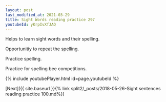```yaml
---
layout: post
last_modified_at: 2021-03-29
title: Sight Words reading practice 297
youtubeId: yKrpIvXfJAQ
---
```

 
 
Helps to learn sight words and their spelling.

Opportunitiy to repeat the spelling. 

Practice spelling. 
 
Practice for spelling bee competitions. 
 
{% include youtubePlayer.html id=page.youtubeId %}
 
 

[Next]({{ site.baseurl }}{% link  split2/_posts/2018-05-26-Sight sentences reading practice 100.md%})
 
